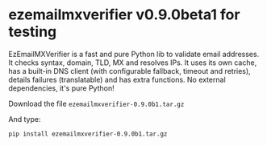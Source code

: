 # ezemailmxverifier v0.9.0beta1 for testing
EzEmailMXVerifier is a fast and pure Python lib to validate email addresses. It checks syntax, domain, TLD, MX and resolves IPs. It uses its own cache, has a built-in DNS client (with configurable fallback, timeout and retries), details failures (translatable) and has extra functions. No external dependencies, it's pure Python!

Download the file ```ezemailmxverifier-0.9.0b1.tar.gz```

And type:

```pip install ezemailmxverifier-0.9.0b1.tar.gz```
